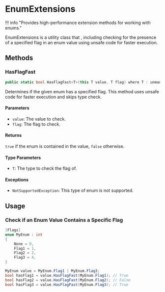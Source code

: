 # EnumExtensions

!!! info "Provides high-performance extension methods for working with enums."

EnumExtensions is a utility class that , including checking for the presence of a specified flag in an enum value using unsafe code for faster execution.

## Methods

### HasFlagFast

```csharp
public static bool HasFlagFast<T>(this T value, T flag) where T : unmanaged, Enum
```

Determines if the given enum has a specified flag. This method uses unsafe code for faster execution and skips type check.

#### Parameters

- `value`: The value to check.
- `flag`: The flag to check.

#### Returns

`true` if the enum is contained in the value, `false` otherwise.

#### Type Parameters

- `T`: The type to check the flag of.

#### Exceptions

- `NotSupportedException`: This type of enum is not supported.

## Usage

### Check if an Enum Value Contains a Specific Flag

```csharp
[Flags]
enum MyEnum : int
{
    None = 0,
    Flag1 = 1,
    Flag2 = 2,
    Flag3 = 4,
}

MyEnum value = MyEnum.Flag1 | MyEnum.Flag3;
bool hasFlag1 = value.HasFlagFast(MyEnum.Flag1); // True
bool hasFlag2 = value.HasFlagFast(MyEnum.Flag2); // False
bool hasFlag3 = value.HasFlagFast(MyEnum.Flag3); // True
```
